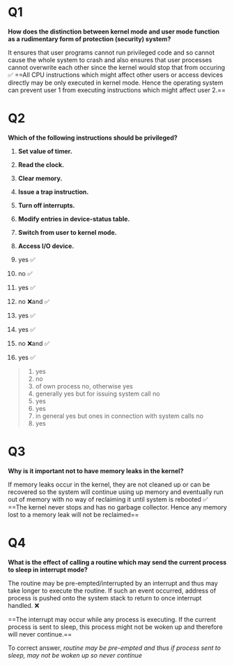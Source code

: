 # Q1 

**How does the distinction between kernel mode and user mode function as a rudimentary form of protection (security) system?**

It ensures that user programs cannot run privileged code and so cannot cause the whole system to crash and also ensures that user processes cannot overwrite each other since the kernel would stop that from occuring ✅
==All CPU instructions which might affect other users or access devices directly may be only executed in kernel mode. Hence the operating system can prevent user 1 from executing instructions which might affect user 2.==

# Q2

**Which of the following instructions should be privileged?**

1.  **Set value of timer.**
2.  **Read the clock.**
3.  **Clear memory.**
4.  **Issue a trap instruction.**
5.  **Turn off interrupts.**
6.  **Modify entries in device-status table.**
7.  **Switch from user to kernel mode.**
8.  **Access I/O device.**


1. yes ✅
2. no ✅
3. yes ✅
4. no  ❌and ✅
5. yes ✅
6. yes ✅
7. no ❌and ✅
8. yes ✅
> 1. yes
> 2. no
> 3. of own process no, otherwise yes
> 4. generally yes but for issuing system call no
> 5. yes
> 6. yes
> 7. in general yes but ones in connection with system calls no
> 8. yes

# Q3

**Why is it important not to have memory leaks in the kernel?**

If memory leaks occur in the kernel, they are not cleaned up or can be recovered so the system will continue using up memory and eventually run out of memory with no way of reclaiming it until system is rebooted 
✅
==The kernel never stops and has no garbage collector. Hence any memory lost to a memory leak will not be reclaimed==

# Q4

**What is the effect of calling a routine which may send the current process to sleep in interrupt mode?**

The routine may be pre-empted/interrupted by an interrupt and thus may take longer to execute the routine. If such an event occurred, address of process is pushed onto the system stack to return to once interrupt handled. ❌

==The interrupt may occur while any process is executing. If the current process is sent to sleep, this process might not be woken up and therefore will never continue.== 


To correct answer, 
_routine may be pre-empted and thus if process sent to sleep, may not be woken up so never continue_